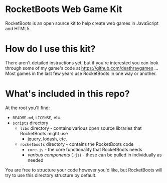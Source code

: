 # RocketBoots Web Game Kit

RocketBoots is an open source kit to help create web games in JavaScript and HTML5.

# How do I use this kit?

There aren't detailed instructions yet, but if you're interested you can look through some of my game's code at https://github.com/deathraygames ... Most games in the last few years use RocketBoots in one way or another. 

# What's included in this repo?

At the root you'll find:

* `README.md`, `LICENSE`, etc.
* `scripts` directory
  * `libs` directory - contains various open source libraries that RocketBoots might use
    * jquery, lodash, etc.
  * `rocketboots` directory - contains the RocketBoots code
    * `core.js` - the core functionality that RocketBoots needs
    * *various components* (`.js`) - these can be pulled in individually as needed
  
You are free to structure your code however you'd like, but RocketBoots will try to use this directory structure by default.

